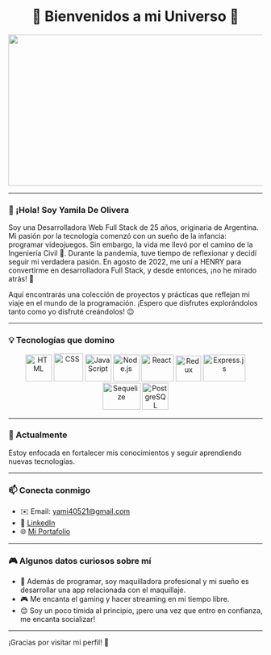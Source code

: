 <h1 align="center">🌌 Bienvenidos a mi Universo 🌌</h1>

<p align="center">
  <img src="https://i.pinimg.com/originals/7a/c7/1e/7ac71e72373b0fb270b3a6d72e44eea3.gif" width="800px" height="300px"/>
</p>

---

### 👋 ¡Hola! Soy Yamila De Olivera

Soy una Desarrolladora Web Full Stack de 25 años, originaria de Argentina. Mi pasión por la tecnología comenzó con un sueño de la infancia: programar videojuegos. Sin embargo, la vida me llevó por el camino de la Ingeniería Civil 🤔. Durante la pandemia, tuve tiempo de reflexionar y decidí seguir mi verdadera pasión. En agosto de 2022, me uní a HENRY para convertirme en desarrolladora Full Stack, y desde entonces, ¡no he mirado atrás! 🚀

Aquí encontrarás una colección de proyectos y prácticas que reflejan mi viaje en el mundo de la programación. ¡Espero que disfrutes explorándolos tanto como yo disfruté creándolos! 😉

---

### 💡 Tecnologías que domino

<div align="center">
  <img src="https://www.w3.org/html/logo/img/mark-only-icon.png" alt="HTML" width="52px" height="53px">
  <img src="https://1000marcas.net/wp-content/uploads/2021/02/CSS-Logo-500x283.png" alt="CSS" width="58px" height="55px">
  <img src="https://www.freepnglogos.com/uploads/javascript-png/png-javascript-badge-picture-8.png" alt="JavaScript" width="52px" height="53px">
  <img src="https://cdn-icons-png.flaticon.com/512/919/919825.png" alt="Node.js" width="52px" height="53px">
  <img src="https://upload.wikimedia.org/wikipedia/commons/thumb/a/a7/React-icon.svg/512px-React-icon.svg.png?20220125121207" alt="React" width="65px" height="53px">
  <img src="https://raw.githubusercontent.com/reduxjs/redux/master/logo/logo.png" alt="Redux" width="50px" height="51px">
  <img src="https://blobscdn.gitbook.com/v0/b/gitbook-28427.appspot.com/o/assets%2F-Lgyno4NC7rhy49BAEjN%2F-Lh14lb3LH4C886qWxYA%2F-Lh1DZeIUQennGd9RiHe%2FScreen%20Shot%202019-06-10%20at%2011.30.20%20AM.png?alt=media&token=784b79f6-81b5-4308-97a2-155afb9d496f" alt="Express.js" width="84px" height="53px">
  <img src="https://www.vectorlogo.zone/logos/sequelizejs/sequelizejs-ar21.svg" alt="Sequelize" width="75px" height="53px">
  <img src="https://cdn.iconscout.com/icon/free/png-64/postgresql-11-1175122.png" alt="PostgreSQL" width="52px" height="53px">
</div>

---

### 🌱 Actualmente

Estoy enfocada en fortalecer mis conocimientos y seguir aprendiendo nuevas tecnologías.

---

### 📫 Conecta conmigo

- ✉️ Email: [yami40521@gmail.com](mailto:yami40521@gmail.com)
- 💼 [LinkedIn](https://www.linkedin.com/in/yamila-de-olivera-664317230/)
- 🌐 [Mi Portafolio](https://master--portafolio-yamila-de-olivera.netlify.app/)

---

### 🎮 Algunos datos curiosos sobre mí

- 💄 Además de programar, soy maquilladora profesional y mi sueño es desarrollar una app relacionada con el maquillaje.
- 🎮 Me encanta el gaming y hacer streaming en mi tiempo libre.
- 😊 Soy un poco tímida al principio, ¡pero una vez que entro en confianza, me encanta socializar!

---

¡Gracias por visitar mi perfil! 🚀
